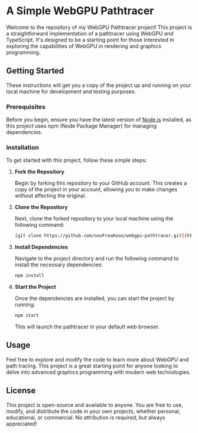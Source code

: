 # A Simple WebGPU Pathtracer

Welcome to the repository of my WebGPU Pathtracer project! This project is a straightforward implementation of a pathtracer using WebGPU and TypeScript. It's designed to be a starting point for those interested in exploring the capabilities of WebGPU in rendering and graphics programming.

## Getting Started

These instructions will get you a copy of the project up and running on your local machine for development and testing purposes.

### Prerequisites

Before you begin, ensure you have the latest version of [Node.js](https://nodejs.org/) installed, as this project uses npm (Node Package Manager) for managing dependencies.

### Installation

To get started with this project, follow these simple steps:

1. **Fork the Repository**

   Begin by forking this repository to your GitHub account. This creates a copy of the project in your account, allowing you to make changes without affecting the original.

2. **Clone the Repository**

   Next, clone the forked repository to your local machine using the following command:

   ```bash
   [git clone https://github.com/oooFreaKooo/webgpu-pathtracer.git](https://github.com/oooFreaKooo/WebGPU_Simple_Pathtracer.git)
   ```

3. **Install Dependencies**

   Navigate to the project directory and run the following command to install the necessary dependencies:

   ```bash
   npm install
   ```

4. **Start the Project**

   Once the dependencies are installed, you can start the project by running:

   ```bash
   npm start
   ```

   This will launch the pathtracer in your default web browser.

## Usage

Feel free to explore and modify the code to learn more about WebGPU and path tracing. This project is a great starting point for anyone looking to delve into advanced graphics programming with modern web technologies.

## License

This project is open-source and available to anyone. You are free to use, modify, and distribute the code in your own projects, whether personal, educational, or commercial. No attribution is required, but always appreciated!
